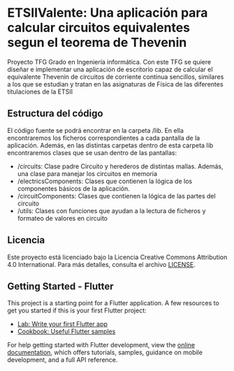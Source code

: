 # ETSIIValente: Una aplicación para calcular circuitos equivalentes segun el teorema de Thevenin

Proyecto TFG Grado en Ingeniería informática.
Con este TFG se quiere diseñar e implementar una aplicación de escritorio capaz de calcular el 
equivalente Thevenin de circuitos de corriente continua sencillos, similares a los que se estudian 
y tratan en las asignaturas de Física de las diferentes titulaciones de la ETSII

## Estructura del código
El código fuente se podrá encontrar en la carpeta /lib. En ella encontraremos los ficheros 
correspondientes a cada pantalla de la aplicación. Además, en las distintas carpetas dentro de 
esta carpeta lib encontraremos clases que se usan dentro de las pantallas: 
- /circuits: Clase padre Circuito y herederos de distintas mallas. Además, una clase para manejar los circuitos en memoria
- /electricsComponents: Clases que contienen la lógica de los componentes básicos de la aplicación.
- /circuitComponents: Clases que contienen la lógica de las partes del circuito
- /utils: Clases con funciones que ayudan a la lectura de ficheros y formateo de valores en circuito

## Licencia

Este proyecto está licenciado bajo la Licencia Creative Commons Attribution 4.0
International. Para más detalles, consulta el archivo [LICENSE](./LICENSE.md).

## Getting Started - Flutter

This project is a starting point for a Flutter application.
A few resources to get you started if this is your first Flutter project:

- [Lab: Write your first Flutter app](https://docs.flutter.dev/get-started/codelab)
- [Cookbook: Useful Flutter samples](https://docs.flutter.dev/cookbook)

For help getting started with Flutter development, view the
[online documentation](https://docs.flutter.dev/), which offers tutorials,
samples, guidance on mobile development, and a full API reference.
